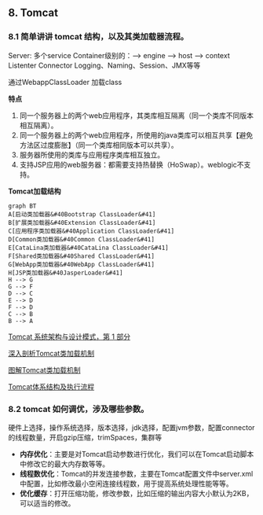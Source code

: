 ## 8. Tomcat

### 8.1 简单讲讲 tomcat 结构，以及其类加载器流程。

Server: 多个service
Container级别的：–> engine –> host –> context
Listenter
Connector
Logging、Naming、Session、JMX等等

通过WebappClassLoader 加载class

**特点**

1. 同一个服务器上的两个web应用程序，其类库相互隔离（同一个类库不同版本相互隔离）。
2. 同一个服务器上的两个web应用程序，所使用的java类库可以相互共享【避免方法区过度膨胀】（同一个类库相同版本可以共享）。
3. 服务器所使用的类库与应用程序类库相互独立。
4. 支持JSP应用的web服务器：都需要支持热替换（HoSwap）。weblogic不支持。

**Tomcat加载结构**

```mermaid
graph BT
A[启动类加载器&#40Bootstrap ClassLoader&#41]
B[扩展类加载器&#40Extension ClassLoader&#41]
C[应用程序类加载器&#40Application ClassLoader&#41]
D[Common类加载器&#40Common ClassLoader&#41]
E[CataLina类加载器&#40CataLina ClassLoader&#41]
F[Shared类加载器&#40Shared ClassLoader&#41]
G[WebApp类加载器&#40WebApp ClassLoader&#41]
H[JSP类加载器&#40JasperLoader&#41]
H --> G
G --> F
D --> C
E --> D
F --> D
C --> B
B --> A
```

[Tomcat 系统架构与设计模式，第 1 部分](https://www.ibm.com/developerworks/cn/java/j-lo-tomcat1/)

[深入剖析Tomcat类加载机制](https://blog.csdn.net/dc_726/article/details/11873343)

[图解Tomcat类加载机制](https://www.cnblogs.com/xing901022/p/4574961.html)

[Tomcat体系结构及执行流程](https://www.jianshu.com/p/62ec977996df)

### 8.2 tomcat 如何调优，涉及哪些参数。

硬件上选择，操作系统选择，版本选择，jdk选择，配置jvm参数，配置connector的线程数量，开启gzip压缩，trimSpaces，集群等

* **内存优化**：主要是对Tomcat启动参数进行优化，我们可以在Tomcat启动脚本中修改它的最大内存数等等。
* **线程数优化**：Tomcat的并发连接参数，主要在Tomcat配置文件中server.xml中配置，比如修改最小空闲连接线程数，用于提高系统处理性能等等。
* **优化缓存**：打开压缩功能，修改参数，比如压缩的输出内容大小默认为2KB，可以适当的修改。